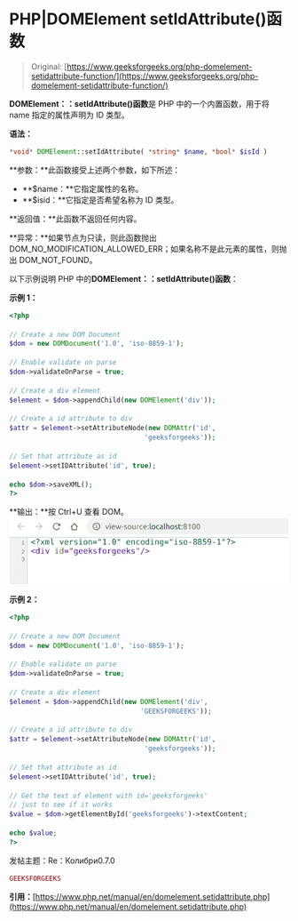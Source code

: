 # PHP|DOMElement setIdAttribute()函数

> Original: [https://www.geeksforgeeks.org/php-domelement-setidattribute-function/](https://www.geeksforgeeks.org/php-domelement-setidattribute-function/)

**DOMElement：：setIdAttribute()函数**是 PHP 中的一个内置函数，用于将 name 指定的属性声明为 ID 类型。

**语法：**

```php
*void* DOMElement::setIdAttribute( *string* $name, *bool* $isId )
```

**参数：**此函数接受上述两个参数，如下所述：

*   **$name：**它指定属性的名称。
*   **$isid：**它指定是否希望名称为 ID 类型。

**返回值：**此函数不返回任何内容。

**异常：**如果节点为只读，则此函数抛出 DOM_NO_MODIFICATION_ALLOWED_ERR；如果名称不是此元素的属性，则抛出 DOM_NOT_FOUND。

以下示例说明 PHP 中的**DOMElement：：setIdAttribute()函数**：

**示例 1：**

```php
<?php

// Create a new DOM Document
$dom = new DOMDocument('1.0', 'iso-8859-1');

// Enable validate on parse
$dom->validateOnParse = true;

// Create a div element
$element = $dom->appendChild(new DOMElement('div'));

// Create a id attribute to div
$attr = $element->setAttributeNode(new DOMAttr('id',
                                  'geeksforgeeks'));

// Set that attribute as id
$element->setIDAttribute('id', true);

echo $dom->saveXML();
?>
```

**输出：**按 Ctrl+U 查看 DOM。
![](img/01e92c64e120ceb11fcd0236d5a47e0f.png)

**示例 2：**

```php
<?php

// Create a new DOM Document
$dom = new DOMDocument('1.0', 'iso-8859-1');

// Enable validate on parse
$dom->validateOnParse = true;

// Create a div element
$element = $dom->appendChild(new DOMElement('div', 
                                 'GEEKSFORGEEKS'));

// Create a id attribute to div
$attr = $element->setAttributeNode(new DOMAttr('id', 
                                  'geeksforgeeks'));

// Set that attribute as id
$element->setIDAttribute('id', true);

// Get the text of element with id='geeksforgeeks'
// just to see if it works
$value = $dom->getElementById('geeksforgeeks')->textContent;

echo $value;
?>
```

发帖主题：Re：Колибри0.7.0

```php
GEEKSFORGEEKS
```

**引用：**[https://www.php.net/manual/en/domelement.setidattribute.php](https://www.php.net/manual/en/domelement.setidattribute.php)